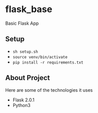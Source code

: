 # flask_base
Basic Flask App

## Setup

- `sh setup.sh`
- `source venv/bin/activate`
- `pip install -r requirements.txt`

## About Project
Here are some of the technologies it uses
  - Flask 2.0.1
  - Python3
